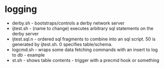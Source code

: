 # logging

* derby.sh - bootstraps/controls a derby network server
* ijtest.sh - (name to change) executes arbitrary sql statements on the derby
  server
* ijtest.sql.n - ordered sql fragments to combine into an sql script. 50 is
  generated by ijtest.sh. 0 specifies table/schema.
* logcmd.sh - wraps some data fetching commands with an insert to log to db -
  example
* st.sh - shows table contents - trigger with a precmd hook or something
